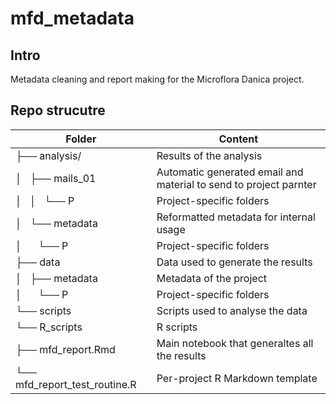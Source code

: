 # mfd_metadata

## Intro
Metadata cleaning and report making for the Microflora Danica project.

## Repo strucutre

| Folder | Content |
| --- | --- |
| ├── analysis/                          | Results of the analysis |
| │   ├── mails_01                       | Automatic generated email and material to send to project parnter |
| │   │   └── P<NUMBER>                  | Project-specific folders |
| │   └── metadata                       | Reformatted metadata for internal usage |
| │       └── P<NUMBER>                  | Project-specific folders |
| ├── data                               | Data used to generate the results |
| │   ├── metadata                       | Metadata of the project |
| │       └── P<NUMBER>                  | Project-specific folders |
| └── scripts                            | Scripts used to analyse the data |
|     └── R_scripts                      | R scripts |
|         ├── mfd_report.Rmd             | Main notebook that generaltes all the results |
|         └── mfd_report_test_routine.R  | Per-project R Markdown template |








